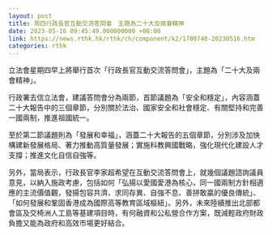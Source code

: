 ```yaml
---
layout: post
title: 周四行政長官互動交流答問會　主題為二十大及兩會精神
date: 2023-05-16 09:45:49.000000000 +08:00
link: https://news.rthk.hk/rthk/ch/component/k2/1700740-20230516.htm
categories: rthk
---
```


立法會星期四早上將舉行首次「行政長官互動交流答問會」，主題為「二十大及兩會精神」。

行政署去信立法會，建議答問會分為兩節，首節議題為「安全和穩定」，內容涵蓋二十大報告中的三個章節，分別關於法治、國家安全和社會穩定、有關堅持和完善一國兩制，推進祖國統一。

至於第二節議題則為「發展和幸福」，涵蓋二十大報告的五個章節，分別涉及加快構建新發展格局、著力推動高質量發展；實施科教興國戰略，強化現代化建設人才支撐；推進文化自信自強等。

另外，當局表示，行政長官李家超希望在互動交流答問會上，就幾個議題諮詢議員意見，以納入施政考慮，包括如何「弘揚以愛國愛港為核心，同一國兩制方針相適應的主流價值觀，發揚包容共濟、求同存異、自強不息、善拼敢贏的優良傳統」、「如何發展和鞏固香港成為國際高等教育區域樞紐」。另外，未來陸續推出北部都會區及交椅洲人工島等基建項目時，有何融資和公私營合作方案，既減輕政府財政負擔又能為政府和高效市場更好結合。
